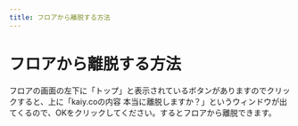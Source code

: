 ```yaml
---
title: フロアから離脱する方法
---
```


# フロアから離脱する方法
フロアの画面の左下に「トップ」と表示されているボタンがありますのでクリックすると、上に「kaiy.coの内容 本当に離脱しますか？」というウィンドウが出てくるので、OKをクリックしてください。するとフロアから離脱できます。